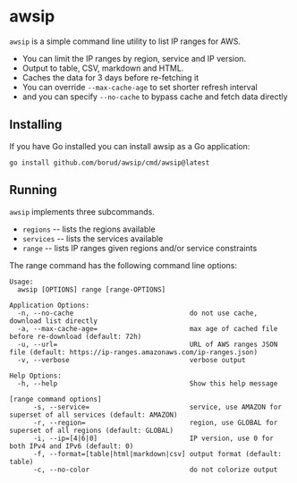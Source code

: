 # awsip

`awsip` is a simple command line utility to list IP ranges for AWS.  

- You can limit the IP ranges by region, service and IP version.  
- Output to table, CSV, markdown and HTML.  
- Caches the data for 3 days before re-fetching it
- You can override `--max-cache-age` to set shorter refresh interval
- and you can specify `--no-cache` to bypass cache and fetch data directly

## Installing

If you have Go installed you can install awsip as a Go application:

```shell
go install github.com/borud/awsip/cmd/awsip@latest
```

## Running

`awsip` implements three subcommands.

- `regions` -- lists the regions available
- `services` -- lists the services available
- `range` -- lists IP ranges given regions and/or service constraints

The range command has the following command line options:

```text
Usage:
  awsip [OPTIONS] range [range-OPTIONS]

Application Options:
  -n, --no-cache                             do not use cache, download list directly
  -a, --max-cache-age=                       max age of cached file before re-download (default: 72h)
  -u, --url=                                 URL of AWS ranges JSON file (default: https://ip-ranges.amazonaws.com/ip-ranges.json)
  -v, --verbose                              verbose output

Help Options:
  -h, --help                                 Show this help message

[range command options]
      -s, --service=                         service, use AMAZON for superset of all services (default: AMAZON)
      -r, --region=                          region, use GLOBAL for superset of all regions (default: GLOBAL)
      -i, --ip=[4|6|0]                       IP version, use 0 for both IPv4 and IPv6 (default: 0)
      -f, --format=[table|html|markdown|csv] output format (default: table)
      -c, --no-color                         do not colorize output
```
